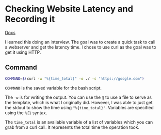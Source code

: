 # Checking Website Latency and Recording it

[Docs](https://curl.se/docs/manpage.html)

I learned this doing an interview. The goal was to create a quick task to call a webserver and get the latency time. I chose to use curl as the goal was to get it using HTTP.

## Command

```bash
COMMAND=$(curl -w "%{time_total}" -o ./ -s "https://google.com")
```

`COMMAND` is the saved variable for the bash script.

The `-w` is for writing the output. You can use the `@` to use a file to serve as the template, which is what I originally did. However, I was able to just get the stdout to show the time using `"%{time_total}"`. Variables are specified using the `%{}` syntax.

The `time_total` is an available variable of a list of variables which you can grab from a curl call. It represents the total time the operation took.